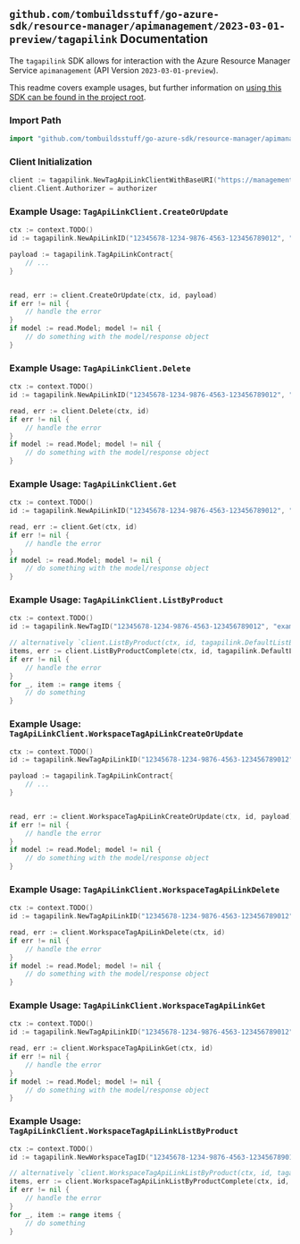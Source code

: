 
## `github.com/tombuildsstuff/go-azure-sdk/resource-manager/apimanagement/2023-03-01-preview/tagapilink` Documentation

The `tagapilink` SDK allows for interaction with the Azure Resource Manager Service `apimanagement` (API Version `2023-03-01-preview`).

This readme covers example usages, but further information on [using this SDK can be found in the project root](https://github.com/tombuildsstuff/go-azure-sdk/tree/main/docs).

### Import Path

```go
import "github.com/tombuildsstuff/go-azure-sdk/resource-manager/apimanagement/2023-03-01-preview/tagapilink"
```


### Client Initialization

```go
client := tagapilink.NewTagApiLinkClientWithBaseURI("https://management.azure.com")
client.Client.Authorizer = authorizer
```


### Example Usage: `TagApiLinkClient.CreateOrUpdate`

```go
ctx := context.TODO()
id := tagapilink.NewApiLinkID("12345678-1234-9876-4563-123456789012", "example-resource-group", "serviceValue", "tagIdValue", "apiLinkIdValue")

payload := tagapilink.TagApiLinkContract{
	// ...
}


read, err := client.CreateOrUpdate(ctx, id, payload)
if err != nil {
	// handle the error
}
if model := read.Model; model != nil {
	// do something with the model/response object
}
```


### Example Usage: `TagApiLinkClient.Delete`

```go
ctx := context.TODO()
id := tagapilink.NewApiLinkID("12345678-1234-9876-4563-123456789012", "example-resource-group", "serviceValue", "tagIdValue", "apiLinkIdValue")

read, err := client.Delete(ctx, id)
if err != nil {
	// handle the error
}
if model := read.Model; model != nil {
	// do something with the model/response object
}
```


### Example Usage: `TagApiLinkClient.Get`

```go
ctx := context.TODO()
id := tagapilink.NewApiLinkID("12345678-1234-9876-4563-123456789012", "example-resource-group", "serviceValue", "tagIdValue", "apiLinkIdValue")

read, err := client.Get(ctx, id)
if err != nil {
	// handle the error
}
if model := read.Model; model != nil {
	// do something with the model/response object
}
```


### Example Usage: `TagApiLinkClient.ListByProduct`

```go
ctx := context.TODO()
id := tagapilink.NewTagID("12345678-1234-9876-4563-123456789012", "example-resource-group", "serviceValue", "tagIdValue")

// alternatively `client.ListByProduct(ctx, id, tagapilink.DefaultListByProductOperationOptions())` can be used to do batched pagination
items, err := client.ListByProductComplete(ctx, id, tagapilink.DefaultListByProductOperationOptions())
if err != nil {
	// handle the error
}
for _, item := range items {
	// do something
}
```


### Example Usage: `TagApiLinkClient.WorkspaceTagApiLinkCreateOrUpdate`

```go
ctx := context.TODO()
id := tagapilink.NewTagApiLinkID("12345678-1234-9876-4563-123456789012", "example-resource-group", "serviceValue", "workspaceIdValue", "tagIdValue", "apiLinkIdValue")

payload := tagapilink.TagApiLinkContract{
	// ...
}


read, err := client.WorkspaceTagApiLinkCreateOrUpdate(ctx, id, payload)
if err != nil {
	// handle the error
}
if model := read.Model; model != nil {
	// do something with the model/response object
}
```


### Example Usage: `TagApiLinkClient.WorkspaceTagApiLinkDelete`

```go
ctx := context.TODO()
id := tagapilink.NewTagApiLinkID("12345678-1234-9876-4563-123456789012", "example-resource-group", "serviceValue", "workspaceIdValue", "tagIdValue", "apiLinkIdValue")

read, err := client.WorkspaceTagApiLinkDelete(ctx, id)
if err != nil {
	// handle the error
}
if model := read.Model; model != nil {
	// do something with the model/response object
}
```


### Example Usage: `TagApiLinkClient.WorkspaceTagApiLinkGet`

```go
ctx := context.TODO()
id := tagapilink.NewTagApiLinkID("12345678-1234-9876-4563-123456789012", "example-resource-group", "serviceValue", "workspaceIdValue", "tagIdValue", "apiLinkIdValue")

read, err := client.WorkspaceTagApiLinkGet(ctx, id)
if err != nil {
	// handle the error
}
if model := read.Model; model != nil {
	// do something with the model/response object
}
```


### Example Usage: `TagApiLinkClient.WorkspaceTagApiLinkListByProduct`

```go
ctx := context.TODO()
id := tagapilink.NewWorkspaceTagID("12345678-1234-9876-4563-123456789012", "example-resource-group", "serviceValue", "workspaceIdValue", "tagIdValue")

// alternatively `client.WorkspaceTagApiLinkListByProduct(ctx, id, tagapilink.DefaultWorkspaceTagApiLinkListByProductOperationOptions())` can be used to do batched pagination
items, err := client.WorkspaceTagApiLinkListByProductComplete(ctx, id, tagapilink.DefaultWorkspaceTagApiLinkListByProductOperationOptions())
if err != nil {
	// handle the error
}
for _, item := range items {
	// do something
}
```
